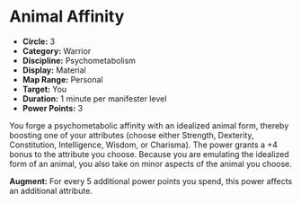 # Animal Affinity

- **Circle:** 3
- **Category:** Warrior
- **Discipline:** Psychometabolism
- **Display:** Material
- **Map Range:** Personal
- **Target:** You
- **Duration:** 1 minute per manifester level
- **Power Points:** 3

You forge a psychometabolic affinity with an idealized animal form, thereby boosting one of your attributes (choose either Strength, Dexterity, Constitution, Intelligence, Wisdom, or Charisma). The power grants a +4 bonus to the attribute you choose. Because you are emulating the idealized form of an animal, you also take on minor aspects of the animal you choose.

**Augment:** For every 5 additional power points you spend, this power affects an additional attribute.